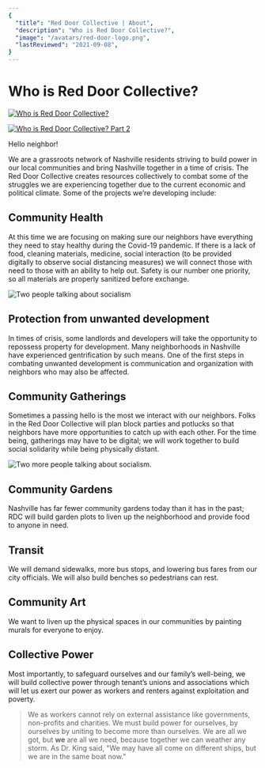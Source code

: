 ```yaml
---
{
  "title": "Red Door Collective | About",
  "description": "Who is Red Door Collective?",
  "image": "/avatars/red-door-logo.png",
  "lastReviewed": "2021-09-08",
}
---
```


# Who is Red Door Collective?

[![Who is Red Door Collective?](/images/who-is-rdc.jpg)](https://youtu.be/eL0OZLr2cBw "Who is Red Door Collective?")


[![Who is Red Door Collective? Part 2](/images/who-is-rdc-pt-2.jpg)](https://www.youtube.com/watch?v=ZyK4Sk_FRf0 "Who is Red Door Collective? Part 2")


Hello neighbor!

We are a grassroots network of Nashville residents striving to build power in our local communities and bring Nashville together in a time of crisis. The Red Door Collective creates resources collectively to combat some of the struggles we are experiencing together due to the current economic and political climate. Some of the projects we’re developing include:

## Community Health

At this time we are focusing on making sure our neighbors have everything they need to stay healthy during the Covid-19 pandemic. If there is a lack of food, cleaning materials, medicine, social interaction (to be provided digitally to observe social distancing measures) we will connect those with need to those with an ability to help out. Safety is our number one priority, so all materials are properly sanitized before exchange.

![Two people talking about socialism](../images/about/talk-about-socialism.png)

## Protection from unwanted development

In times of crisis, some landlords and developers will take the opportunity to repossess property for development. Many neighborhoods in Nashville have experienced gentrification by such means. One of the first steps in combating unwanted development is communication and organization with neighbors who may also be affected.

## Community Gatherings

Sometimes a passing hello is the most we interact with our neighbors. Folks in the Red Door Collective will plan block parties and potlucks so that neighbors have more opportunities to catch up with each other. For the time being, gatherings may have to be digital; we will work together to build social solidarity while being physically distant.

![Two more people talking about socialism.](../images/about/people-talking2.png)

## Community Gardens

Nashville has far fewer community gardens today than it has in the past; RDC will build garden plots to liven up the neighborhood and provide food to anyone in need.

## Transit

We will demand sidewalks, more bus stops, and lowering bus fares from our city officials. We will also build benches so pedestrians can rest.

## Community Art

We want to liven up the physical spaces in our communities by painting murals for everyone to enjoy.

## Collective Power

Most importantly, to safeguard ourselves and our family’s well-being, we will build collective power through tenant’s unions and associations which will let us exert our power as workers and renters against exploitation and poverty.

> We as workers cannot rely on external assistance like governments, non-profits and charities. We must build power for ourselves, by ourselves by uniting to become more than ourselves. We are all we got, but **we** are all we need, because together we can weather any storm.
> As Dr. King said, "We may have all come on different ships, but we are in the same boat now."

<sized-image
    alt="Drawing of a handshake with a rose in the background."
    width="375"
    src="../images/about/dsa-handdrawn-logo.png"
    />